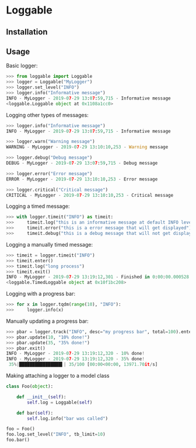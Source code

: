 # Loggable

## Installation

## Usage

Basic logger:

```python
>>> from loggable import Loggable
>>> logger = Loggable("MyLogger")
>>> logger.set_level("INFO")
>>> logger.info("Informative message")
INFO - MyLogger - 2019-07-29 13:07:59,715 - Informative message
<loggable.Loggable object at 0x1108a1cc0>
```

Logging other types of messages:

```python
>>> logger.info("Informative message")
INFO - MyLogger - 2019-07-29 13:07:59,715 - Informative message

>>> logger.warn("Warning message")
WARNING - MyLogger - 2019-07-29 13:10:10,253 - Warning message

>>> logger.debug("Debug message")
DEBUG - MyLogger - 2019-07-29 13:07:59,715 - Debug message

>>> logger.error("Error message")
ERROR - MyLogger - 2019-07-29 13:10:10,253 - Error message

>>> logger.critical("Critical message")
CRITICAL - MyLogger - 2019-07-29 13:10:10,253 - Critical message
```

Logging a timed message:

```python
>>> with logger.timeit("INFO") as timeit:
>>>     timeit.log("this is an informative message at default INFO level")
>>>     timeit.error("this is a error message that will get displayed")
>>>     timeit.debug("this is a debug message that will not get displayed")
```


Logging a manually timed message:

```python
>>> timeit = logger.timeit("INFO")
>>> timeit.enter()
>>> timeit.log("long process")
>>> timeit.exit()
INFO - MyLogger - 2019-07-29 13:19:12,301 - Finished in 0:00:00.000528.
<loggable.TimedLoggable object at 0x10f1bc208>
```

Logging with a progress bar:

```python
>>> for x in logger.tqdm(range(10), "INFO"):
>>>     logger.info(x)
```

Manually updating a progress bar:

```python
>>> pbar = logger.track("INFO", desc="my progress bar", total=100).enter()
>>> pbar.update(10, "10% done!")
>>> pbar.update(35, "35% done!")
>>> pbar.exit()
INFO - MyLogger - 2019-07-29 13:19:12,320 - 10% done!
INFO - MyLogger - 2019-07-29 13:19:12,320 - 35% done!
 35%|████████████████▌| 35/100 [00:00<00:00, 13971.70it/s]
```

Making attaching a logger to a model class

```python
class Foo(object):

    def __init__(self):
        self.log = Loggable(self)

    def bar(self):
        self.log.info("bar was called")

foo = Foo()
foo.log.set_level("INFO", tb_limit=10)
foo.bar()
```